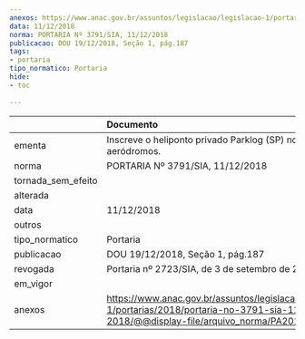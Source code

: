 ```yaml
---
anexos: https://www.anac.gov.br/assuntos/legislacao/legislacao-1/portarias/2018/portaria-no-3791-sia-11-12-2018/@@display-file/arquivo_norma/PA2018-3791.pdf
data: 11/12/2018
norma: PORTARIA Nº 3791/SIA, 11/12/2018
publicacao: DOU 19/12/2018, Seção 1, pág.187
tags:
- portaria
tipo_normatico: Portaria
hide: 
- toc 
 
---
```


|                    | Documento                                                                                                                                            |
|:-------------------|:-----------------------------------------------------------------------------------------------------------------------------------------------------|
| ementa             | Inscreve o heliponto privado Parklog (SP) no cadastro de aeródromos.                                                                                 |
| norma              | PORTARIA Nº 3791/SIA, 11/12/2018                                                                                                                     |
| tornada_sem_efeito |                                                                                                                                                      |
| alterada           |                                                                                                                                                      |
| data               | 11/12/2018                                                                                                                                           |
| outros             |                                                                                                                                                      |
| tipo_normatico     | Portaria                                                                                                                                             |
| publicacao         | DOU 19/12/2018, Seção 1, pág.187                                                                                                                     |
| revogada           | Portaria nº 2723/SIA, de 3 de setembro de 2019.                                                                                                      |
| em_vigor           |                                                                                                                                                      |
| anexos             | https://www.anac.gov.br/assuntos/legislacao/legislacao-1/portarias/2018/portaria-no-3791-sia-11-12-2018/@@display-file/arquivo_norma/PA2018-3791.pdf |